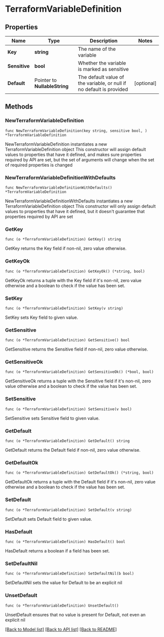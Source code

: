 # TerraformVariableDefinition

## Properties

Name | Type | Description | Notes
------------ | ------------- | ------------- | -------------
**Key** | **string** | The name of the variable | 
**Sensitive** | **bool** | Whether the variable is marked as sensitive | 
**Default** | Pointer to **NullableString** | The default value of the variable, or null if no default is provided | [optional] 

## Methods

### NewTerraformVariableDefinition

`func NewTerraformVariableDefinition(key string, sensitive bool, ) *TerraformVariableDefinition`

NewTerraformVariableDefinition instantiates a new TerraformVariableDefinition object
This constructor will assign default values to properties that have it defined,
and makes sure properties required by API are set, but the set of arguments
will change when the set of required properties is changed

### NewTerraformVariableDefinitionWithDefaults

`func NewTerraformVariableDefinitionWithDefaults() *TerraformVariableDefinition`

NewTerraformVariableDefinitionWithDefaults instantiates a new TerraformVariableDefinition object
This constructor will only assign default values to properties that have it defined,
but it doesn't guarantee that properties required by API are set

### GetKey

`func (o *TerraformVariableDefinition) GetKey() string`

GetKey returns the Key field if non-nil, zero value otherwise.

### GetKeyOk

`func (o *TerraformVariableDefinition) GetKeyOk() (*string, bool)`

GetKeyOk returns a tuple with the Key field if it's non-nil, zero value otherwise
and a boolean to check if the value has been set.

### SetKey

`func (o *TerraformVariableDefinition) SetKey(v string)`

SetKey sets Key field to given value.


### GetSensitive

`func (o *TerraformVariableDefinition) GetSensitive() bool`

GetSensitive returns the Sensitive field if non-nil, zero value otherwise.

### GetSensitiveOk

`func (o *TerraformVariableDefinition) GetSensitiveOk() (*bool, bool)`

GetSensitiveOk returns a tuple with the Sensitive field if it's non-nil, zero value otherwise
and a boolean to check if the value has been set.

### SetSensitive

`func (o *TerraformVariableDefinition) SetSensitive(v bool)`

SetSensitive sets Sensitive field to given value.


### GetDefault

`func (o *TerraformVariableDefinition) GetDefault() string`

GetDefault returns the Default field if non-nil, zero value otherwise.

### GetDefaultOk

`func (o *TerraformVariableDefinition) GetDefaultOk() (*string, bool)`

GetDefaultOk returns a tuple with the Default field if it's non-nil, zero value otherwise
and a boolean to check if the value has been set.

### SetDefault

`func (o *TerraformVariableDefinition) SetDefault(v string)`

SetDefault sets Default field to given value.

### HasDefault

`func (o *TerraformVariableDefinition) HasDefault() bool`

HasDefault returns a boolean if a field has been set.

### SetDefaultNil

`func (o *TerraformVariableDefinition) SetDefaultNil(b bool)`

 SetDefaultNil sets the value for Default to be an explicit nil

### UnsetDefault
`func (o *TerraformVariableDefinition) UnsetDefault()`

UnsetDefault ensures that no value is present for Default, not even an explicit nil

[[Back to Model list]](../README.md#documentation-for-models) [[Back to API list]](../README.md#documentation-for-api-endpoints) [[Back to README]](../README.md)


